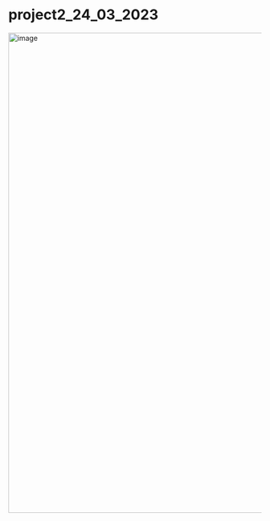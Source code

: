 # project2_24_03_2023
<img width="957" alt="image" src="https://user-images.githubusercontent.com/83528531/227714247-999f7227-9798-44d2-b0f9-b0258dbf3295.png">
